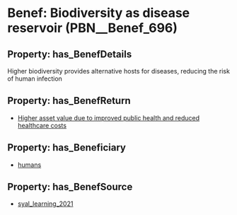 # Benef: __Biodiversity as disease reservoir__ (PBN__Benef_696)

## Property: has_BenefDetails

Higher biodiversity provides alternative hosts for diseases, reducing the risk of human infection

## Property: has_BenefReturn

* [Higher asset value due to improved public health and reduced healthcare costs](../BenefReturn/PBN__BenefReturn_745)

## Property: has_Beneficiary

* [humans](../Stakeholder/PBN__Stakeholder_17)

## Property: has_BenefSource

* [syal_learning_2021](../Article/PBN__Article_137)

